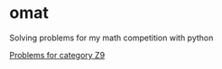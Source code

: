 # omat
Solving problems for my math competition with python

[Problems for category Z9](https://www.iuventa.sk/files/documents/2_olympiady/mo/70.%20rocnik%202020-2021/dk/m70dkzul21.pdf)
